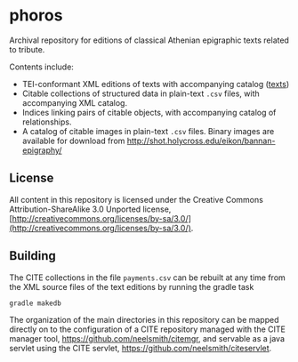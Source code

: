 # phoros #

Archival repository for editions of classical Athenian epigraphic texts related to tribute.

Contents include:

- TEI-conformant XML editions of texts with accompanying catalog ([texts](https://github.com/neelsmith/phoros/tree/master/texts))
- Citable collections of structured data in plain-text `.csv` files, with accompanying XML catalog.
- Indices linking pairs of citable objects, with accompanying catalog of relationships.
- A catalog of citable images in plain-text `.csv` files.  Binary images are available for download from <http://shot.holycross.edu/eikon/bannan-epigraphy/>



## License ##

All content in this repository is licensed under the Creative Commons Attribution-ShareAlike 3.0 Unported license, [http://creativecommons.org/licenses/by-sa/3.0/](http://creativecommons.org/licenses/by-sa/3.0/).

## Building ##

The CITE collections in the file `payments.csv` can be rebuilt at any time from the XML source files of the text editions by running the gradle task

    gradle makedb

The organization of the main directories in this repository can be mapped directly on to the configuration of a
CITE repository managed with the CITE manager tool, <https://github.com/neelsmith/citemgr>, and servable as a java
servlet using  the CITE servlet, <https://github.com/neelsmith/citeservlet>.
